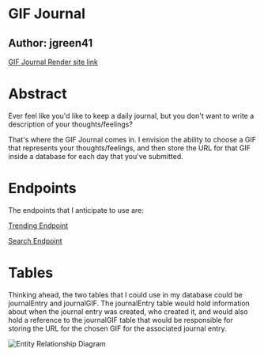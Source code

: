 # GIF Journal

Author: jgreen41
--------

[GIF Journal Render site link](https://gif-journal.onrender.com)

Abstract
========
Ever feel like you'd like to keep a daily journal, but you don't want to write a description of your thoughts/feelings?

That's where the GIF Journal comes in. I envision the ability to choose a GIF that represents your thoughts/feelings, and then store the URL for that GIF inside a database for each day that you've submitted.

Endpoints
=========
The endpoints that I anticipate to use are:

[Trending Endpoint](https://developers.giphy.com/docs/api/endpoint/#trending)

[Search Endpoint](https://developers.giphy.com/docs/api/endpoint/#search)

Tables
======
Thinking ahead, the two tables that I could use in my database could be journalEntry and journalGIF. The journalEntry table would hold information about when the journal entry was created, who created it, and would also hold a reference to the journalGIF table that would be responsible for storing the URL for the chosen GIF for the associated journal entry.

![Entity Relationship Diagram](Entity_Relationship_Diagram_sqc-project-MrDudePerson.png)
